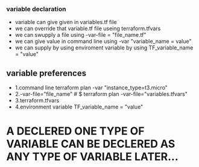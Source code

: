 ### variable declaration
* variable can give given in variables.tf file
* we can override that variable.tf file useing terraform.tfvars
* we can swupply a file using -var-file = "file_name.tf"
* we can give value in command line using -var "variable_name = value"
* we can supply by using enviroment variable by using TF_variable_name = "value"

## variable preferences
* 1.command line  terraform plan -var "instance_type=t3.micro"
* 2.-var-file="file_name" # $ terraform plan -var-file="variables.tfvars"
* 3.terraform.tfvars
* 4.environment variable TF_variable_name = "value"
# A DECLERED ONE TYPE OF VARIABLE CAN BE DECLERED AS ANY TYPE OF VARIABLE LATER...